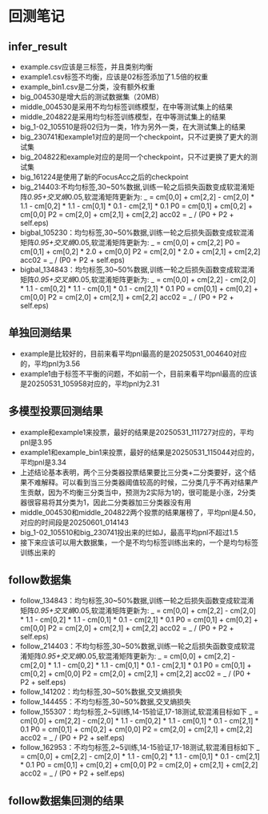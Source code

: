 # 回测笔记

## infer_result

- example.csv应该是三标签，并且类别均衡
- example1.csv标签不均衡，应该是02标签添加了1.5倍的权重
- example_bin1.csv是二分类，没有额外权重
- big_004530是增大后的测试数据集（20MB）
- middle_004530是采用不均匀标签训练模型，在中等测试集上的结果
- middle_204822是采用均匀标签训练模型，在中等测试集上的结果
- big_1-02_105510是将02归为一类，1作为另外一类，在大测试集上的结果
- big_230741和example1对应的是同一个checkpoint，只不过更换了更大的测试集
- big_204822和example对应的是同一个checkpoint，只不过更换了更大的测试集
- big_161224是使用了新的FocusAcc之后的checkpoint
- big_214403:不均匀标签,30~50%数据,训练一轮之后损失函数变成软混淆矩阵*0.95+交叉熵*0.05,软混淆矩阵更新为:
  _ = cm[0,0] + cm[2,2] - cm[2,0] * 1.1 - cm[0,2] * 1.1 - cm[0,1] * 0.1 - cm[2,1] * 0.1
  P0 = cm[0,1] + cm[0,2] + cm[0,0]
  P2 = cm[2,0] + cm[2,1] + cm[2,2]
  acc02 = _ / (P0 + P2 + self.eps)
- bigbal_105230：均匀标签,30~50%数据,训练一轮之后损失函数变成软混淆矩阵*0.95+交叉熵*0.05,软混淆矩阵更新为:
  _ = cm[0,0] + cm[2,2]
  P0 = cm[0,1] + cm[0,2] * 2.0 + cm[0,0]
  P2 = cm[2,0] * 2.0 + cm[2,1] + cm[2,2]
  acc02 = _ / (P0 + P2 + self.eps)
- bigbal_134843：均匀标签,30~50%数据,训练一轮之后损失函数变成软混淆矩阵*0.95+交叉熵*0.05,软混淆矩阵更新为:
  _ = cm[0,0] + cm[2,2] - cm[2,0] * 1.1 - cm[0,2] * 1.1 - cm[0,1] * 0.1 - cm[2,1] * 0.1
  P0 = cm[0,1] + cm[0,2] + cm[0,0]
  P2 = cm[2,0] + cm[2,1] + cm[2,2]
  acc02 = _ / (P0 + P2 + self.eps)

## 单独回测结果

- example是比较好的，目前来看平均pnl最高的是20250531_004640对应的，平均pnl为3.56
- example1由于标签不平衡的问题，不如前一个，目前来看平均pnl最高的应该是20250531_105958对应的，平均pnl为2.31

## 多模型投票回测结果

- example和example1来投票，最好的结果是20250531_111727对应的，平均pnl是3.95
- example1和example_bin1来投票，最好的结果是20250531_115044对应的，平均pnl是3.34
- 上述结论基本表明，两个三分类器投票结果要比三分类+二分类要好，这个结果不难解释。可以看到当三分类器阈值较高的时候，二分类几乎不再对结果产生贡献，因为不均衡三分类当中，预测为2实际为1的，很可能是小涨，2分类器很容易将其分类为1，因此二分类器加三分类器没有用
- middle_004530和middle_204822两个投票的结果屠榜了，平均pnl是4.50，对应的时间段是20250601_014143
- big_1-02_105510和big_230741投出来的烂如J，最高平均pnl不超过1.5
- 接下来应该可以用大数据集，一个是不均匀标签训练出来的，一个是均匀标签训练出来的

## follow数据集

- follow_134843：均匀标签,30~50%数据,训练一轮之后损失函数变成软混淆矩阵*0.95+交叉熵*0.05,软混淆矩阵更新为:
  _ = cm[0,0] + cm[2,2] - cm[2,0] * 1.1 - cm[0,2] * 1.1 - cm[0,1] * 0.1 - cm[2,1] * 0.1
  P0 = cm[0,1] + cm[0,2] + cm[0,0]
  P2 = cm[2,0] + cm[2,1] + cm[2,2]
  acc02 = _ / (P0 + P2 + self.eps)
- follow_214403：不均匀标签,30~50%数据,训练一轮之后损失函数变成软混淆矩阵*0.95+交叉熵*0.05,软混淆矩阵更新为:
  _ = cm[0,0] + cm[2,2] - cm[2,0] * 1.1 - cm[0,2] * 1.1 - cm[0,1] * 0.1 - cm[2,1] * 0.1
  P0 = cm[0,1] + cm[0,2] + cm[0,0]
  P2 = cm[2,0] + cm[2,1] + cm[2,2]
  acc02 = _ / (P0 + P2 + self.eps)
- follow_141202：均匀标签,30~50%数据,交叉熵损失
- follow_144455：不均匀标签,30~50%数据,交叉熵损失
- follow_155307：均匀标签,2~5训练,14-15验证,17-18测试,软混淆目标如下
  _ = cm[0,0] + cm[2,2] - cm[2,0] * 1.1 - cm[0,2] * 1.1 - cm[0,1] * 0.1 - cm[2,1] * 0.1
  P0 = cm[0,1] + cm[0,2] + cm[0,0]
  P2 = cm[2,0] + cm[2,1] + cm[2,2]
  acc02 = _ / (P0 + P2 + self.eps)
- follow_162953：不均匀标签,2~5训练,14-15验证,17-18测试,软混淆目标如下
  _ = cm[0,0] + cm[2,2] - cm[2,0] * 1.1 - cm[0,2] * 1.1 - cm[0,1] * 0.1 - cm[2,1] * 0.1
  P0 = cm[0,1] + cm[0,2] + cm[0,0]
  P2 = cm[2,0] + cm[2,1] + cm[2,2]
  acc02 = _ / (P0 + P2 + self.eps)

## follow数据集回测的结果
